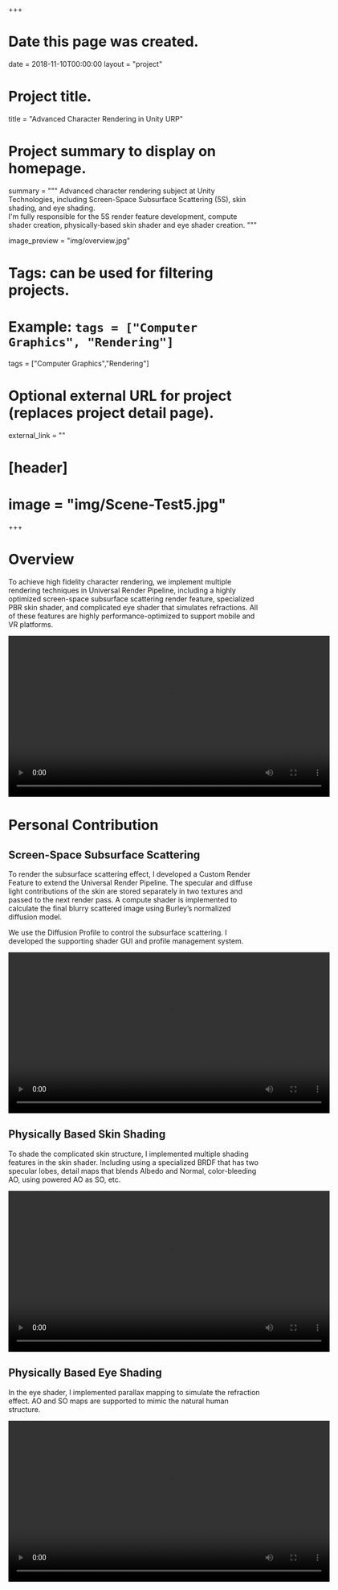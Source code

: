 +++
# Date this page was created.
date = 2018-11-10T00:00:00
layout = "project"

# Project title.
title = "Advanced Character Rendering in Unity URP"

# Project summary to display on homepage.
summary = """
 Advanced character rendering subject at Unity Technologies, including Screen-Space Subsurface Scattering (5S), skin shading, and eye shading.<br>
 I'm fully responsible for the 5S render feature development, compute shader creation, physically-based skin shader and eye shader creation.
 """
 
image_preview = "img/overview.jpg"

# Tags: can be used for filtering projects.
# Example: `tags = ["Computer Graphics", "Rendering"]`
tags = ["Computer Graphics","Rendering"]

# Optional external URL for project (replaces project detail page).
external_link = ""

# [header]
# image = "img/Scene-Test5.jpg"

+++

# Overview
To achieve high fidelity character rendering, we implement multiple rendering techniques in Universal Render Pipeline, including a highly optimized screen-space subsurface scattering render feature, specialized PBR skin shader, and complicated eye shader that simulates refractions. All of these features are highly performance-optimized to support mobile and VR platforms.

<video src="./demo1.mp4" controls="controls" width="640" height="320" autoplay="autoplay">
Your browser does not support the video tag.
</video>

# Personal Contribution
## Screen-Space Subsurface Scattering

To render the subsurface scattering effect, I developed a Custom Render Feature to extend the Universal Render Pipeline. The specular and diffuse light contributions of the skin are stored separately in two textures and passed to the next render pass. A compute shader is implemented to calculate the final blurry scattered image using Burley’s normalized diffusion model.

We use the Diffusion Profile to control the subsurface scattering. I developed the supporting shader GUI and profile management system.

<video src="./demo2.mp4" controls="controls" width="640" height="320" autoplay="autoplay">
Your browser does not support the video tag.
</video>


## Physically Based Skin Shading

To shade the complicated skin structure, I implemented multiple shading features in the skin shader. Including using a specialized BRDF that has two specular lobes, detail maps that blends Albedo and Normal, color-bleeding AO, using powered AO as SO, etc.

<video src="./demo3.mp4" controls="controls" width="640" height="320" autoplay="autoplay">
Your browser does not support the video tag.
</video>

## Physically Based Eye Shading

In the eye shader, I implemented parallax mapping to simulate the refraction effect. AO and SO maps are supported to mimic the natural human structure. 

<video src="./demo4.mp4" controls="controls" width="640" height="320" autoplay="autoplay">
Your browser does not support the video tag.
</video>

